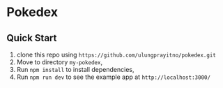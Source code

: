 # Pokedex

## Quick Start

1. clone this repo using `https://github.com/ulungprayitno/pokedex.git`
2. Move to directory `my-pokedex`,<br />
3. Run `npm install` to install dependencies, <br />
4. Run `npm run dev` to see the example app at `http://localhost:3000/`